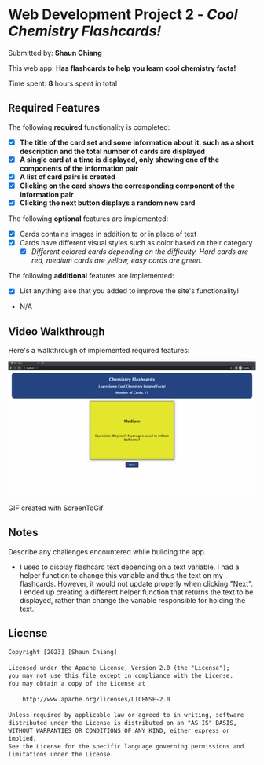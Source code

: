 # Web Development Project 2 - *Cool Chemistry Flashcards!*

Submitted by: **Shaun Chiang**

This web app: **Has flashcards to help you learn cool chemistry facts!**

Time spent: **8** hours spent in total

## Required Features

The following **required** functionality is completed:

- [X] **The title of the card set and some information about it, such as a short description and the total number of cards are displayed**
- [X] **A single card at a time is displayed, only showing one of the components of the information pair**
- [X] **A list of card pairs is created**
- [X] **Clicking on the card shows the corresponding component of the information pair**
- [X] **Clicking the next button displays a random new card**

The following **optional** features are implemented:

- [X] Cards contains images in addition to or in place of text
- [X] Cards have different visual styles such as color based on their category
  - [X] *Different colored cards depending on the difficulty. Hard cards are red, medium cards are yellow, easy cards are green.*

The following **additional** features are implemented:

* [X] List anything else that you added to improve the site's functionality!
* N/A

## Video Walkthrough

Here's a walkthrough of implemented required features:

<img src='Flashcards.gif' title='Video Walkthrough' width='' alt='Video Walkthrough' />

GIF created with ScreenToGif

## Notes

Describe any challenges encountered while building the app.
- I used to display flashcard text depending on a text variable. I had a helper function to change 
this variable and thus the text on my flashcards. However, it would not update
properly when clicking "Next". I ended up creating a different helper function that returns
the text to be displayed, rather than change the variable responsible for holding the text.

## License

    Copyright [2023] [Shaun Chiang]

    Licensed under the Apache License, Version 2.0 (the "License");
    you may not use this file except in compliance with the License.
    You may obtain a copy of the License at

        http://www.apache.org/licenses/LICENSE-2.0

    Unless required by applicable law or agreed to in writing, software
    distributed under the License is distributed on an "AS IS" BASIS,
    WITHOUT WARRANTIES OR CONDITIONS OF ANY KIND, either express or implied.
    See the License for the specific language governing permissions and
    limitations under the License.